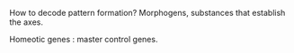 How to decode pattern formation? Morphogens, substances that establish the axes. 

Homeotic genes
: master control genes.